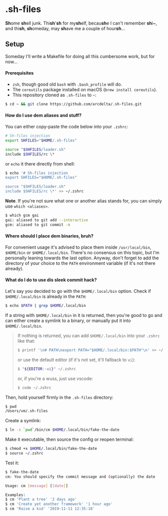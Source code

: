# .sh-files

**Sh**ome **sh**ell junk. Thi**sh**'**sh** for my**sh**elf, becau**sh**e I can't remember **sh**i~, and thi**sh**, **sh**omeday, may **sh**ave me a couple of hour**sh**...

## Setup

Someday I'll write a Makefile for doing all this cumbersome work, but for now...

#### Prerequisites

- `zsh`, though good old `bash` with `.bash_profile` will do.
- The `coreutils` package installed on macOS (`brew install coreutils`).
- This repository cloned as `.sh-files` to `~`:

```bash
$ cd ~ && git clone https://github.com/arcdelta/.sh-files.git
```

#### How do I use dem aliases and stuff?

You can either copy-paste the code below into your `.zshrc`:

```bash
# Sh-files injection
export SHFILES="$HOME/.sh-files"

source "$SHFILES/loader.sh"
include $SHFILES/rc \*
```

or `echo` it there directly from shell:

```bash
$ echo '# Sh-files injection
export SHFILES="$HOME/.sh-files"

source "$SHFILES/loader.sh"
include $SHFILES/rc \*' >> ~/.zshrc
```

**Note**. If you're not sure what one or another alias stands for, you can simply use `which <aliases>`.

```bash
$ which gcm gai
gai: aliased to git add --interactive
gcm: aliased to git commit -m
```

#### Where should I place dem binaries, bruh?

For convenient usage it's advised to place them inside `/usr/local/bin`, `$HOME/bin` or `$HOME/.local/bin`. There's no consensus on this topic, but I'm personally leaning towards the last option. Anyway, don't forget to add the directory of your choice to the `PATH` environment variable (if it's not there already).

#### What do I do to use dis sleek commit hack?

Let's say you decided to go with the `$HOME/.local/bin` option. Check if `$HOME/.local/bin` is already in the `PATH`:

```bash
$ echo $PATH | grep $HOME/.local/bin
```

If a string with `$HOME/.local/bin` in it is returned, then you're good to go and can either create a symlink to a binary, or manually put it into `$HOME/.local/bin`.

> If nothing is returned, you can add `$HOME/.local/bin` into your `.zshrc` like that:
>
> ```bash
> $ printf '\n# PATH\nexport PATH="$HOME/.local/bin:$PATH"\n' >> ~/.zshrc
> ```
>
> or use the default editor (if it's not set, it'll fallback to `vi`):
>
> ```bash
> $ "${EDITOR:-vi}" ~/.zshrc
> ```
>
> or, if you're a wuss, just use vscode:
>
> ```bash
> $ code ~/.zshrc
> ```

Then, hold yourself firmly in the `.sh-files` directory:

```bash
$ pwd
/Users/vm/.sh-files
```

Create a symlink:

```bash
$ ln -s `pwd`/bin/cm $HOME/.local/bin/fake-the-date
```

Make it executable, then source the config or reopen terminal:

```bash
$ chmod +x $HOME/.local/bin/fake-the-date
$ source ~/.zshrc
```

Test it:

```bash
$ fake-the-date
cm: You should specify the commit message and (optionally) the date

Usage: cm [message] [[date]]

Examples:
$ cm 'Plant a tree' '2 days ago'
$ cm 'Create yet another framework' '1 hour ago'
$ cm 'Raise a kid' '2019-11-11 12:35:18'
```
